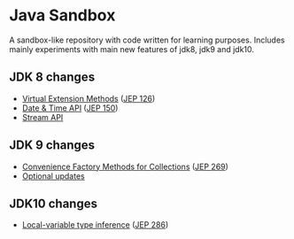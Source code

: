 # Java Sandbox
A sandbox-like repository with code written for learning purposes. Includes mainly experiments with main new features of jdk8, jdk9 and jdk10.

## JDK 8 changes
* [Virtual Extension Methods](src/main/java/io/github/ingvarc/jdk8/DefaultMethods.java) ([JEP 126](http://openjdk.java.net/jeps/126))
* [Date & Time API](src/main/java/io/github/ingvarc/jdk8/DateTimeAPI.java) ([JEP 150](http://openjdk.java.net/jeps/150))
* [Stream API](src/main/java/io/github/ingvarc/jdk8/Streams.java)


## JDK 9 changes
* [Convenience Factory Methods for Collections](src/main/java/io/github/ingvarc/jdk9/FactoryMethods.java) ([JEP 269](http://openjdk.java.net/jeps/269))
* [Optional updates](src/main/java/io/github/ingvarc/jdk9/OptionalUpdates.java)


## JDK10 changes
* [Local-variable type inference](src/main/java/io/github/ingvarc/jdk10/LocalVariableTypeInference.java) ([JEP 286](http://openjdk.java.net/jeps/286))